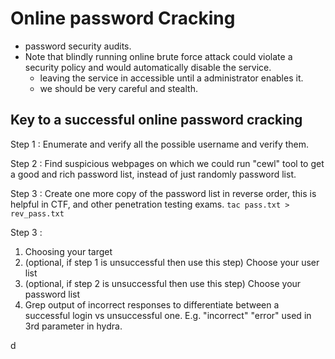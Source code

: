 # Online password Cracking

* password security audits.
* Note that blindly running online brute force attack could violate a security policy and would automatically disable the service.
  * leaving the service in accessible until a administrator enables it.
  * we should be very careful and stealth.

## Key to a successful online password cracking

Step 1 : Enumerate and verify all the possible username and verify them.

Step 2 : Find suspicious webpages on which we could run "cewl" tool to get a good and rich password list, instead of just randomly password list.

Step 3 : Create one more copy of the password list in reverse order, this is helpful in CTF, and other penetration testing exams. `tac pass.txt > rev_pass.txt`

Step 3 :

1. Choosing your target
2. \(optional, if step 1 is unsuccessful then use this step\) Choose your user list
3. \(optional, if step 2 is unsuccessful then use this step\) Choose your password list
4. Grep output of incorrect responses to differentiate between a successful login vs unsuccessful one. E.g. "incorrect" "error" used in 3rd parameter in hydra.

d

